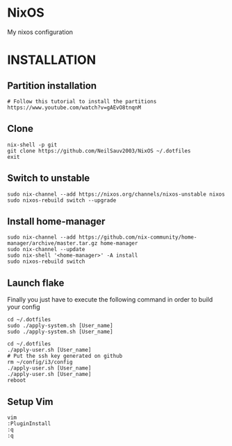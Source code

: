 # NixOS
My nixos configuration
# INSTALLATION

## Partition installation
```
# Follow this tutorial to install the partitions
https://www.youtube.com/watch?v=gAEvO8tnqnM
```

## Clone
```
nix-shell -p git
git clone https://github.com/NeilSauv2003/NixOS ~/.dotfiles
exit
```

## Switch to unstable
```
sudo nix-channel --add https://nixos.org/channels/nixos-unstable nixos
sudo nixos-rebuild switch --upgrade
```

## Install home-manager
```
sudo nix-channel --add https://github.com/nix-community/home-manager/archive/master.tar.gz home-manager
sudo nix-channel --update
sudo nix-shell '<home-manager>' -A install
sudo nixos-rebuild switch
```
## Launch flake
Finally you just have to execute the following command in order to build your config
```
cd ~/.dotfiles
sudo ./apply-system.sh [User_name]
sudo ./apply-system.sh [User_name]

cd ~/.dotfiles
./apply-user.sh [User_name]
# Put the ssh key generated on github
rm ~/config/i3/config
./apply-user.sh [User_name]
./apply-user.sh [User_name]
reboot
```

## Setup Vim
```
vim
:PluginInstall
:q
:q
```
